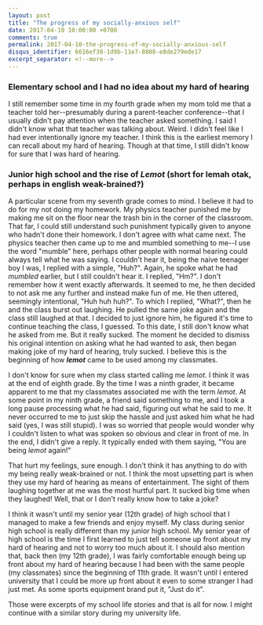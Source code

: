 ```yaml
---
layout: post
title: "The progress of my socially-anxious self"
date: 2017-04-10 10:00:00 +0700
comments: true
permalink: 2017-04-10-the-progress-of-my-socially-anxious-self
disqus_identifier: 6616ef38-1d9b-11e7-8808-e8de279ede17
excerpt_separator: <!--more-->
---
```


### Elementary school and I had no idea about my hard of hearing

I still remember some time in my fourth grade when my mom told me that a teacher told her--presumably during a parent-teacher conference--that I usually didn't pay attention when the teacher asked something. I said I didn't know what that teacher was talking about. Weird. I didn't feel like I had ever intentionally ignore my teacher. I think this is the earliest memory I can recall about my hard of hearing. Though at that time, I still didn't know for sure that I was hard of hearing.

<!--more-->


### Junior high school and the rise of *Lemot* (short for **lem**ah **ot**ak, perhaps in english weak-brained?)

A particular scene from my seventh grade comes to mind. I believe it had to do for my not doing my homework. My physics teacher punished me by making me sit on the floor near the trash bin in the corner of the classroom. That far, I could still understand such punishment typically given to anyone who hadn't done their homework. I don't agree with what came next. The physics teacher then came up to me and mumbled something to me--I use the word "mumble" here, perhaps other people with normal hearing could always tell what he was saying. I couldn't hear it, being the naive teenager boy I was, I replied with a simple, "Huh?". Again, he spoke what he had *mumbled* earlier, but I still couldn't hear it. I replied, "Hm?". I don't remember how it went exactly afterwards. It seemed to me, he then decided to not ask me any further and instead make fun of me. He then uttered, seemingly intentional, "Huh huh huh?". To which I replied, "What?", then he and the class burst out laughing. He pulled the same joke again and the class still laughed at that. I decided to just ignore him, he figured it's time to continue teaching the class, I guessed. To this date, I still don't know what he asked from me. But it really sucked. The moment he decided to dismiss his original intention on asking what he had wanted to ask, then began making joke of my hard of hearing, truly sucked. I believe this is the beginning of how ***lemot*** came to be used among my classmates.

I don't know for sure when my class started calling me *lemot*. I think it was at the end of eighth grade. By the time I was a ninth grader, it became apparent to me that my classmates associated me with the term *lemot*. At some point in my ninth grade, a friend said something to me, and I took a long pause processing what he had said, figuring out what he said to me. It never occurred to me to just skip the hassle and just asked him what he had said (yes, I was still stupid). I was so worried that people would wonder why I couldn't listen to what was spoken so obvious and clear in front of me. In the end, I didn't give a reply. It typically ended with them saying, "You are being *lemot* again!"

That hurt my feelings, sure enough. I don't think it has anything to do with my being really weak-brained or not. I think the most upsetting part is when they use my hard of hearing as means of entertainment. The sight of them laughing together at me was the most hurtful part. It sucked big time when they laughed! Well, that or I don't really know how to take a joke?

I think it wasn't until my senior year (12th grade) of high school that I managed to make a few friends and enjoy myself. My class during senior high school is really different than my junior high school. My senior year of high school is the time I first learned to just tell someone up front about my hard of hearing and not to worry too much about it. I should also mention that, back then (my 12th grade), I was fairly comfortable enough being up front about my hard of hearing because I had been with the same people (my classmates) since the beginning of 11th grade. It wasn't until I entered university that I could be more up front about it even to some stranger I had just met. As some sports equipment brand put it, "Just do it".

Those were excerpts of my school life stories and that is all for now. I might continue with a similar story during my university life.